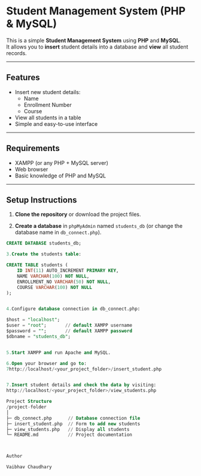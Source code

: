 # Student Management System (PHP & MySQL)

This is a simple **Student Management System** using **PHP** and **MySQL**.  
It allows you to **insert** student details into a database and **view** all student records.

---

## Features

- Insert new student details:
  - Name
  - Enrollment Number
  - Course
- View all students in a table
- Simple and easy-to-use interface

---

## Requirements

- XAMPP (or any PHP + MySQL server)
- Web browser
- Basic knowledge of PHP and MySQL

---

## Setup Instructions

1. **Clone the repository** or download the project files.
   
2. **Create a database** in `phpMyAdmin` named `students_db` (or change the database name in `db_connect.php`).

```sql
CREATE DATABASE students_db;

3.Create the students table:

CREATE TABLE students (
    ID INT(11) AUTO_INCREMENT PRIMARY KEY,
    NAME VARCHAR(100) NOT NULL,
    ENROLLMENT_NO VARCHAR(50) NOT NULL,
    COURSE VARCHAR(100) NOT NULL
);


4.Configure database connection in db_connect.php:

$host = "localhost";
$user = "root";       // default XAMPP username
$password = "";       // default XAMPP password
$dbname = "students_db";


5.Start XAMPP and run Apache and MySQL.

6.Open your browser and go to:
7http://localhost/<your_project_folder>/insert_student.php


7.Insert student details and check the data by visiting:
http://localhost/<your_project_folder>/view_students.php

Project Structure
/project-folder
│
├─ db_connect.php      // Database connection file
├─ insert_student.php  // Form to add new students
├─ view_students.php   // Display all students
└─ README.md           // Project documentation



Author

Vaibhav Chaudhary

























